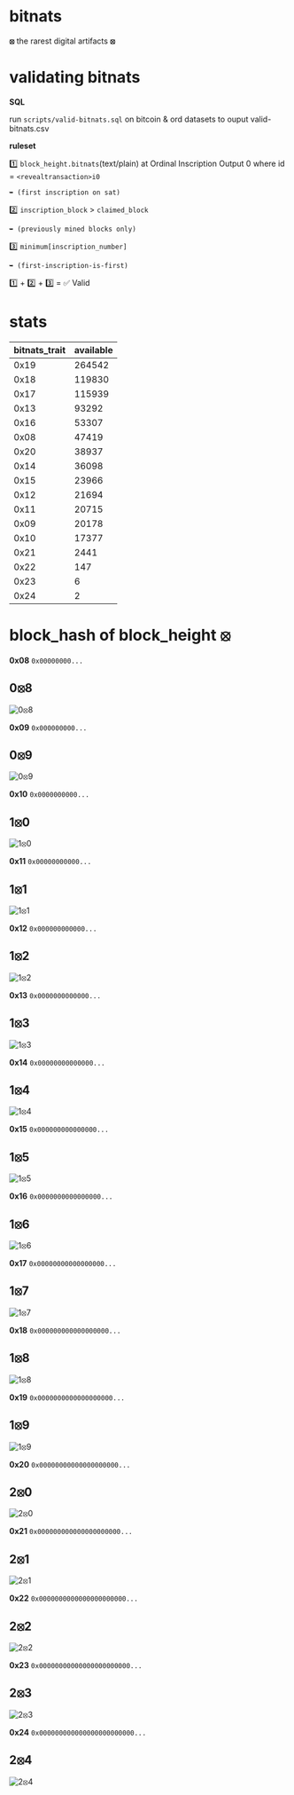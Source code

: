 # bitnats

**⦻** the rarest digital artifacts **⦻**

# validating bitnats

**SQL**

run `scripts/valid-bitnats.sql` on bitcoin & ord datasets to ouput valid-bitnats.csv

**ruleset**

1️⃣ `block_height.bitnats`(text/plain)
    at
    Ordinal Inscription Output 0 
        where
        id = `<revealtransaction>i0`

    ➥ (first inscription on sat)

2️⃣ `inscription_block` > `claimed_block`  

    ➥ (previously mined blocks only)

3️⃣ `minimum[inscription_number]` 

    ➥ (first-inscription-is-first)

1️⃣ + 2️⃣ + 3️⃣ = ✅ Valid

# stats

| bitnats_trait | available |
|---------------| -----------------|
| 0x19 | 264542 |
| 0x18 | 119830 | 
| 0x17 | 115939 | 
| 0x13 | 93292 | 
| 0x16 | 53307 | 
| 0x08 | 47419 | 
| 0x20 | 38937 | 
| 0x14 | 36098 | 
| 0x15 | 23966 | 
| 0x12 | 21694 | 
| 0x11 | 20715 | 
| 0x09 | 20178 | 
| 0x10 | 17377 | 
| 0x21 | 2441 | 
| 0x22 | 147 | 
| 0x23 | 6 | 
| 0x24 | 2 | 

# block_hash of block_height ⦻

**0x08** `0x00000000...`

## 0⦻8

![0⦻8](images/08.svg)

**0x09** `0x000000000...`

## 0⦻9

![0⦻9](images/09.svg)

**0x10** `0x0000000000...`

## 1⦻0

![1⦻0](images/10.svg)

**0x11** `0x00000000000...`

## 1⦻1

![1⦻1](images/11.svg)

**0x12** `0x000000000000...`

## 1⦻2

![1⦻2](images/12.svg)

**0x13** `0x0000000000000...`

## 1⦻3

![1⦻3](images/13.svg)

**0x14** `0x00000000000000...`

## 1⦻4

![1⦻4](images/14.svg)

**0x15** `0x000000000000000...`

## 1⦻5

![1⦻5](images/15.svg)

**0x16** `0x0000000000000000...`

## 1⦻6

![1⦻6](images/16.svg)

**0x17** `0x00000000000000000...`

## 1⦻7

![1⦻7](images/17.svg)

**0x18** `0x000000000000000000...`

## 1⦻8

![1⦻8](images/18.svg)

**0x19** `0x0000000000000000000...`

## 1⦻9

![1⦻9](images/19.svg)

**0x20** `0x00000000000000000000...`

## 2⦻0

![2⦻0](images/20.svg)

**0x21** `0x000000000000000000000...`

## 2⦻1

![2⦻1](images/21.svg)

**0x22** `0x0000000000000000000000...`

## 2⦻2

![2⦻2](images/22.svg)

**0x23** `0x00000000000000000000000...`

## 2⦻3

![2⦻3](images/23.svg)

**0x24** `0x000000000000000000000000...`

## 2⦻4

![2⦻4](images/24.svg)

